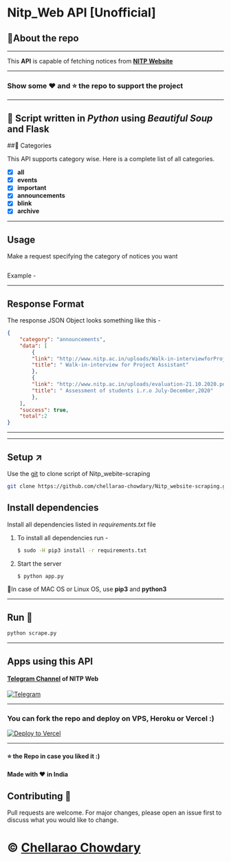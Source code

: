 # Nitp_Web API [Unofficial]

## :pushpin:About the repo
---
This **API** is capable of fetching notices from **[NITP Website](http://www.nitp.ac.in/php/home.php)**

---
### Show some :heart: and :star: the repo to support the project


---
:facepunch: Script written in ***Python*** using ***Beautiful Soup*** and **Flask**
---

##:construction: Categories

This API supports category wise. Here is a complete list of all categories.

- [x] __all__
- [x] __events__
- [x] __important__
- [x] __announcements__
- [x] __blink__
- [x] __archive__

---

## Usage

Make a request specifying the category of notices you want
```
```
Example - 

---

## Response Format

The response JSON Object looks something like this -

```JSON
{
	"category": "announcements",
	"data": [
		{
		"link": "http://www.nitp.ac.in/uploads/Walk-in-interviewforProject%20Assistant.pdf",
		"title": " Walk-in-interview for Project Assistant"
		},
		{
		"link": "http://www.nitp.ac.in/uploads/evaluation-21.10.2020.pdf",
		"title": " Assessment of students i.r.o July-December,2020"
		},
	],
	"success": true,
	"total":2
}
```
---

---
## Setup :arrow_upper_right:

Use the [git](https://git-scm.com/) to clone script of Nitp_webite-scraping

```bash
git clone https://github.com/chellarao-chowdary/Nitp_website-scraping.git
```

## Install dependencies

Install all dependencies listed in *requirements.txt* file

1. To install all dependencies run - 

    ```bash
    $ sudo -H pip3 install -r requirements.txt
    ```

2. Start the server

    ```bash 
    $ python app.py
    ```

:round_pushpin:In case of MAC OS or Linux OS, use **pip3** and **python3**

---

## Run :runner:

```python
python scrape.py
```

---
## Apps using this API
#### [Telegram Channel](https://telegram.dog/NITP_news) of  NITP Web
[![Telegram](https://img.shields.io/badge/Telegram-Channel-orange)](https://t.me/NITP_news)

---

### You can fork the repo and deploy on VPS, Heroku or Vercel :)  

[![Deploy to Vercel](https://vercel.com/button)](https://vercel.com/import/project?template=https://github.com/chellarao-chowdary/Nitp_web-api/tree/master)

---
#### :star: the Repo in case you liked it :)
#### Made with :heart: in India

## Contributing :100:
Pull requests are welcome. For major changes, please open an issue first to discuss what you would like to change.

# © [Chellarao Chowdary](https://myselfchowdary.me)